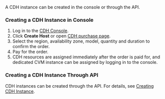 A CDH instance can be created in the console or through the API.


### Creating a CDH Instance in Console
1. Log in to the [CDH Console](https://console.cloud.tencent.com/cvm/cdh).
2. Click **Create Host** or open [CDH purchase page](https://buy.cloud.tencent.com/cdh).
3. Select the region, availability zone, model, quantity and duration to confirm the order.
4. Pay for the order.
5. CDH resources are assigned immediately after the order is paid for, and dedicated CVM instance can be assigned by logging in to the console.

### Creating a CDH Instance Through API
CDH instances can be created through the API. For details, see [Creating CDH Instance](https://intl.cloud.tencent.com/document/api/213/16473).

